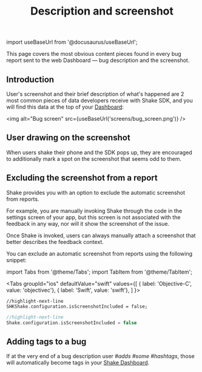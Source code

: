 ﻿---
id: screenshot
title: Description and screenshot
---
import useBaseUrl from '@docusaurus/useBaseUrl';

This page covers the most obvious content pieces found in every bug report sent to the
 web Dashboard — bug description and the screenshot.

## Introduction

User's screenshot and their brief description of what's happened are 2 most common pieces of
data developers receive with Shake SDK, and you will find this data at the top of your [Dashboard](https://app.shakebugs.com):

<img
  alt="Bug screen"
  src={useBaseUrl('screens/bug_screen.png')}
/>

## User drawing on the screenshot

When users shake their phone and the SDK pops up, they are encouraged to additionally mark a
spot on the screenshot that seems odd to them.

## Excluding the screenshot from a report

Shake provides you with an option to exclude the automatic screenshot from reports.  

For example, you are manually invoking Shake through the code in the settings screen of your app, but this 
screen is not associated with the feedback in any way, nor will it show the screenshot of the issue.

Once Shake is invoked, users can always manually attach a screenshot that better describes the feedback context.

You can exclude an automatic screenshot from reports using the following snippet:

import Tabs from '@theme/Tabs';
import TabItem from '@theme/TabItem';

<Tabs
  groupId="ios"
  defaultValue="swift"
  values={[
    { label: 'Objective-C', value: 'objectivec'},
    { label: 'Swift', value: 'swift'},
  ]
}>

<TabItem value="objectivec">

```objc title="AppDelegate.m"
//highlight-next-line
SHKShake.configuration.isScreenshotIncluded = false;
```

</TabItem>

<TabItem value="swift">

```swift title="AppDelegate.swift"
//highlight-next-line
Shake.configuration.isScreenshotIncluded = false
```

</TabItem>
</Tabs>

## Adding tags to a bug

If at the very end of a bug description user *#adds #some #hashtags*,
those will automatically become <span class="tag-button pink-tag-button">tags</span> in your [Shake Dashboard](https://app.shakebugs.com/).
